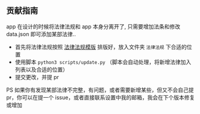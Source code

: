 ## 贡献指南
app 在设计的时候将法律法规和 app 本身分离开了, 只需要增加法条和修改 data.json 即可添加某部法律..
- 首先将法律法规按照 [法律法规模版](法律法规模版.md) 排版好，放入文件夹 `法律法规` 下合适的位置
- 使用脚本 `python3 scripts/update.py` （脚本会自动处理，将新增法律加入列表以及合适的位置）
- 提交更改，并提 pr

PS 如果你有发现某部法律不完整，有问题，或者需要新增某些，但又不会自己提 pr，你可以在提一个 issue，或者直接联系设置中我的邮箱，我会在下个版本修复或增加